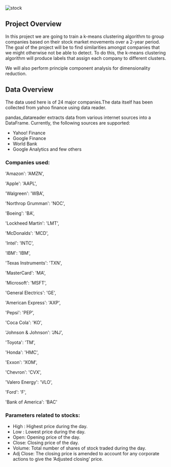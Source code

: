 ![stock](https://user-images.githubusercontent.com/77233162/130778281-f43e3dda-9dcf-40ed-99ed-9f7081a561a8.jpg)

## Project Overview

In this project we are going to train a k-means clustering algorithm to group companies based on their stock market movements over a 2-year period. The goal of the project will be to find similarities amongst companies that we might otherwise not be able to detect. To do this, the k-means clustering algorithm will produce labels that assign each company to different clusters.

We will also perform principle component analysis for dimensionality reduction.

## Data Overview

The data used here is of 24 major companies.The data itself has been collected from yahoo finance using data reader.

pandas_datareader extracts data from various internet sources into a DataFrame. Currently, the following sources are supported:
- Yahoo! Finance
- Google Finance
- World Bank
- Google Analytics and few others

### Companies used:
'Amazon': 'AMZN',

'Apple': 'AAPL',

'Walgreen': 'WBA',

'Northrop Grumman': 'NOC',

'Boeing': 'BA',

'Lockheed Martin': 'LMT',

'McDonalds': 'MCD',

'Intel': 'INTC', 

'IBM': 'IBM',

'Texas Instruments': 'TXN',

'MasterCard': 'MA',

'Microsoft': 'MSFT',

'General Electrics': 'GE',

'American Express': 'AXP',

'Pepsi': 'PEP',

'Coca Cola': 'KO',

'Johnson & Johnson': 'JNJ',

'Toyota': 'TM',

'Honda': 'HMC',

'Exxon': 'XOM',

'Chevron': 'CVX',

'Valero Energy': 'VLO',

'Ford': 'F',

'Bank of America': 'BAC'

### Parameters related to stocks:

- High : Highest price during the day.
- Low : Lowest price during the day.
- Open: Opening price of the day.
- Close: Closing price of the day.
- Volume: Total number of shares of stock traded during the day.
- Adj Close: The closing price is amended to account for any corporate actions to give the ‘Adjusted closing’ price.












